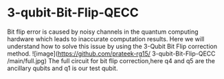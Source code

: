 # 3-qubit-Bit-Flip-QECC
Bit flip error is caused by noisy channels in the quantum computing hardware which leads to inaccurate computation results. Here we will understand how to solve this issue by using  the 3-Qubit  Bit Flip correction method.
![image](https://github.com/prateek-rg15/
3-qubit-Bit-Flip-QECC
/main/full.jpg)
The full circuit for bit flip correction,here q4 and q5 are the ancillary qubits and q1 is our test qubit.
